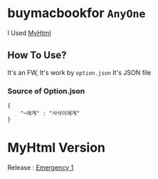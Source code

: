 # buymacbookfor `AnyOne`
I Used [MyHtml](https://github.com/Tax0787/MyHtml)

## How To Use?

It's an FW, It's work by `option.json` It's JSON file

### Source of Option.json
```
{
    "~에게" : "사삭이에게"
}
```


# MyHtml Version
Release : [Emergency 1](https://github.com/Tax0787/MyHtml/releases/tag/Emergency1)
